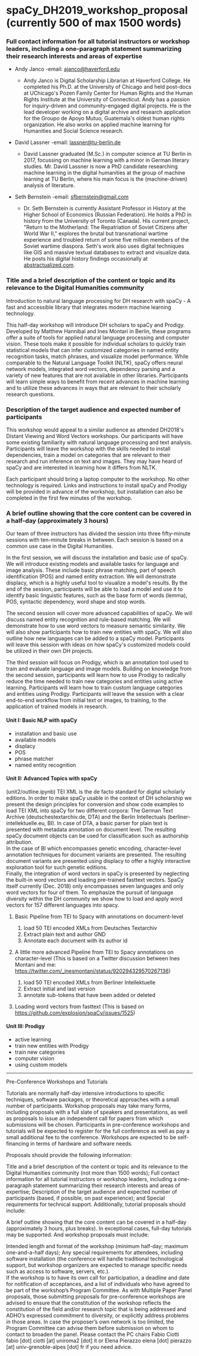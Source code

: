 # spaCy_DH2019_workshop_proposal (currently 500 of max 1500 words)

### Full contact information for all tutorial instructors or workshop leaders, including a one-paragraph statement summarizing their research interests and areas of expertise  
- Andy Janco 
   -email: ajanco@haverford.edu
   - Andy Janco is Digital Scholarship Librarian at Haverford College. He completed his Ph.D. at the University of Chicago and held post-docs at UChicago's Pozen Family Center for Human Rights and the Human Rights Institute at the University of Connecticut. Andy has a passion for inquiry-driven and community-engaged digital projects.  He is the lead developer working on a digital archive and research application for the Groupo de Apoyo Mutuo, Guatemala's oldest human rights organization. He also works on applied machine learning for Humanities and Social Science research.  

- David Lassner
   -email: lassner@tu-berlin.de
   - David Lassner graduated (M.Sc.) in computer science at TU Berlin in 2017, focussing on machine learning with a minor in German literary studies. Mr. David Lassner is now a PhD candidate researching machine learning in the digital humanities at the group of machine learning at TU Berlin, where his main focus is the (machine-driven) analysis of literature. 
- Seth Bernstein
    -email: sfbernstein@gmail.com
   - Dr. Seth Bernstein is currently Assistant Professor in History at the Higher School of Economics (Russian Federation).  He holds a PhD in history from the University of Toronto (Canada). His current project, "Return to the Motherland: The Repatriation of Soviet Citizens after World War II," explores the brutal but transnational wartime experience and troubled return of some five million members of the Soviet wartime diaspora. Seth's work also uses digital techniques like GIS and massive textual databases to extract and visualize data. He posts his digital history findings occasionally at [abstractualized.com](abstractualized.com).

### Title and a brief description of the content or topic and its relevance to the Digital Humanities community  

Introduction to natural language processing for DH research with spaCy - A fast and accessible library that integrates modern machine learning technology.

This half-day workshop will introduce DH scholars to spaCy and Prodigy. Developed by Matthew Hannibal and Ines Montari in Berlin, these programs offer a suite of tools for applied natural language processing and computer vision. These tools make it possible for individual scholars to quickly train statistical models that can infer customized categories in named entity recognition tasks, match phrases, and visualize model performance.  While comparable to the Natural Language Toolkit (NLTK), spaCy offers neural network models, integrated word vectors, dependency parsing and a variety of new features that are not available in other libraries. Participants will learn simple ways to benefit from recent advances in machine learning and to utilize these advances in ways that are relevant to their scholarly research questions.     

### Description of the target audience and expected number of participants

This workshop would appeal to a similar audience as attended DH2018's Distant Viewing and Word Vectors workshops.  Our participants will have some existing familiarity with natural language processing and text analysis. Participants will leave the workshop with the skills needed to install dependencies, train a model on categories that are relevant to their research and run inference on text and images. They may have heard of spaCy and are interested in learning how it differs from NLTK. 

Each participant should bring a laptop computer to the workshop.  No other technology is required.  Links and instructions to install spaCy and Prodigy will be provided in advance of the workshop, but installation can also be completed in the first few minutes of the workshop.  

### A brief outline showing that the core content can be covered in a half-day (approximately 3 hours)
Our team of three instructors has divided the session into three fifty-minute sessions with ten-minute breaks in between.  Each session is based on a common use case in the Digital Humanities.  

In the first session, we will discuss the installation and basic use of spaCy.  We will introduce existing models and available tasks for language and image analysis.  These include basic phrase matching, part of speech identification (POS) and named entity extraction. We will demonstrate displacy, which is a highly useful tool to visualize a model's results.  By the end of the session, participants will be able to load a model and use it to identify basic linguistic features, such as the base form of words (lemma), POS, syntactic dependency, word shape and stop words.

The second session will cover more advanced capabilities of spaCy.  We will discuss named entity recognition and rule-based matching. We will demonstrate how to use word vectors to measure semantic similarity. We will also show participants how to train new entities with spaCy.  We will also outline how new languages can be added to a spaCy model.  Participants will leave this session with ideas on how spaCy's customized models could be utilized in their own DH projects.   

The third session will focus on Prodigy, which is an annotation tool used to train and evaluate language and image models.  Building on knowledge from the second session, participants will learn how to use Prodigy to radically reduce the time needed to train new categories and entities using active learning.  Participants will learn how to train custom language categories and entities using Prodigy. Participants will leave the session with a clear end-to-end workflow from initial text or images, to training, to the application of trained models in research.    


#### Unit I: Basic NLP with spaCy
   - installation and basic use
   - available models 
   - displacy
   - POS
   - phrase matcher  
   - named entity recognition 

#### Unit II: Advanced Topics with spaCy
   (unit2/outline.ipynb)
   TEI XML is the de facto standard for digital scholarly editions. In order to make spaCy usable in the context of DH scholarship we present the design principles for conversion and show code examples to load TEI XML into spaCy for two different corpora: The German Text Archive (deutschestextarchiv.de, DTA) and the Berlin Intellectuals (berliner-intellektuelle.eu, BI). In case of DTA, a basic parser for plain text is presented with metadata annotation on document level. The resulting spaCy document objects can be used for classification such as authorship attribution.  
   In the case of BI which encompasses genetic encoding, character-level annotation techniques for document variants are presented. The resulting document variants are presented using displacy to offer a highly interactive exploration tool for such genetic editions.  
   Finally, the integration of word vectors in spaCy is presented by neglecting the built-in word vectors and loading pre-trained fasttext vectors. SpaCy itself currently (Dec. 2018) only encompasses seven languages and only word vectors for four of them. To emphasize the pursuit of language diversity within the DH community we show how to load and apply word vectors for 157 different languages into spacy.

   1. Basic Pipeline from TEI to Spacy with annotations on document-level

      1. load 50 TEI encoded XMLs from Deutsches Textarchiv
      2. Extract plain text and author GND
      3. Annotate each document with its author id

   2. A little more advanced Pipeline from TEI to Spacy annotations on character-level
   (This is based on a Twitter discussion between Ines Montani and me: https://twitter.com/_inesmontani/status/920294329570267136)
      1. load 50 TEI encoded XMLs from Berliner Intellektuelle
      2. Extract initial and last version
      3. annotate sub-tokens that have been added or deleted

   3. Loading word vectors from fasttext
   (This is based on https://github.com/explosion/spaCy/issues/1525)

#### Unit III: Prodigy 
   - active learning 
   - train new entities with Prodigy
   - train new categories
   - computer vision 
   - using custom models 


---

Pre-Conference Workshops and Tutorials

Tutorials are normally half-day intensive introductions to specific techniques, software packages, or theoretical approaches with a small number of participants. Workshop proposals may take many forms, including proposals with a full slate of speakers and presentations, as well as proposals to issue an independent call for papers from which submissions will be chosen. Participants in pre-conference workshops and tutorials will be expected to register for the full conference as well as pay a small additional fee to the conference. Workshops are expected to be self-financing in terms of hardware and software needs.

Proposals should provide the following information:

Title and a brief description of the content or topic and its relevance to the Digital Humanities community (not more than 1500 words);
Full contact information for all tutorial instructors or workshop leaders, including a one-paragraph statement summarizing their research interests and areas of expertise;
Description of the target audience and expected number of participants (based, if possible, on past experience); and
Special requirements for technical support.
Additionally, tutorial proposals should include:

A brief outline showing that the core content can be covered in a half-day (approximately 3 hours, plus breaks). In exceptional cases, full-day tutorials may be supported.
And workshop proposals must include:

Intended length and format of the workshop (minimum half-day; maximum one-and-a-half days);
Any special requirements for attendees, including software installation (the conference will handle traditional technological support, but workshop organizers are expected to manage specific needs such as access to software, servers, etc.).  
If the workshop is to have its own call for participation, a deadline and date for notification of acceptances, and a list of individuals who have agreed to be part of the workshop’s Program Committee.
As with Multiple Paper Panel proposals, those submitting proposals for pre-conference workshops are advised to ensure that the constitution of the workshop reflects the constitution of the field and/or research topic that is being addressed and ADHO’s expressed commitment to diversity, or explicitly address problems in those areas.  In case the proposer’s own network is too limited, the Program Committee can advise them before submission on whom to contact to broaden the panel. Please contact the PC chairs Fabio Ciotti fabio [dot] ciotti [at] uniroma2 [dot] it or Elena Pierazzo elena [dot] pierazzo [at] univ-grenoble-alpes [dot] fr if you need advice.
